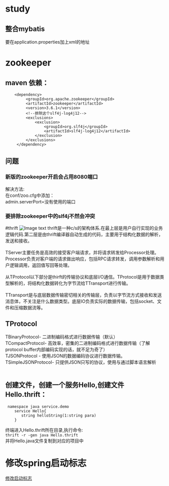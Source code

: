 # study

## 整合mybatis
要在application.properties加上xml的地址

# zookeeper
## maven 依赖：
        <dependency>
             <groupId>org.apache.zookeeper</groupId>
             <artifactId>zookeeper</artifactId>
             <version>3.6.1</version>
             <!--排除这个slf4j-log4j12-->
             <exclusions>
                 <exclusion>
                     <groupId>org.slf4j</groupId>
                     <artifactId>slf4j-log4j12</artifactId>
                 </exclusion>
             </exclusions>
         </dependency>
         
## 问题
### 新版的zookeeper开启会占用8080端口<br>
解决方法:<br>
在conf/zoo.cfg中添加：<br>
admin.serverPort=没有使用的端口
### 要排除zookeeper中的slf4j不然会冲突

#thrift
![Image text](https://images2015.cnblogs.com/blog/870109/201702/870109-20170221155000163-876398090.png)
thrift是一种c/s的架构体系.在最上层是用户自行实现的业务逻辑代码.第二层是由thrift编译器自动生成的代码，主要用于结构化数据的解析，发送和接收。<br><br>
TServer主要任务是高效的接受客户端请求，并将请求转发给Processor处理。Processor负责对客户端的请求做出响应，包括RPC请求转发，调用参数解析和用户逻辑调用，返回值写回等处理。<br><br>
从TProtocol以下部分是thirft的传输协议和底层I/O通信。TProtocol是用于数据类型解析的，将结构化数据转化为字节流给TTransport进行传输。<br><br>
TTransport是与底层数据传输密切相关的传输层，负责以字节流方式接收和发送消息体，不关注是什么数据类型。底层IO负责实际的数据传输，包括socket、文件和压缩数据流等。

## TProtocol
TBinaryProtocol- 二进制编码格式进行数据传输（默认）<br>
TCompactProtocol- 高效率，密集的二进制编码格式进行数据传输（了解protocol buffer内部编码实现的话，就不足为奇了）<br>
TJSONProtocol - 使用JSON的数据编码协议进行数据传输。<br>
TSimpleJSONProtocol- 只提供JSON只写的协议，使用与通过脚本语言解析<br><br>
## 创建文件，创建一个服务Hello,创建文件Hello.thrift：
     namespace java service.demo
        service Hello{
           string helloString(1:string para)
        }
终端进入Hello.thrift所在目录,执行命令:<br>
`thrift -r -gen java Hello.thrift`<br>
并将Hello.java文件复制到对应的项目中
# 修改spring启动标志
[修改启动标志](https://blog.csdn.net/wang_lianjie/article/details/103630688)
